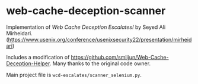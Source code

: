 # web-cache-deception-scanner

Implementation of _Web Cache Deception Escalates!_ by Seyed Ali Mirheidari. (https://www.usenix.org/conference/usenixsecurity22/presentation/mirheidari)

Includes a modification of https://github.com/smlijun/Web-Cache-Deception-Helper. Many thanks to the original code owner.

Main project file is `wcd-escalates/scanner_selenium.py`.
